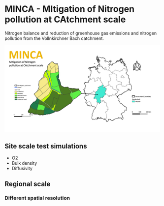 # MINCA - MItigation of Nitrogen pollution at CAtchment scale

Nitrogen balance and reduction of greenhouse gas emissions and nitrogen pollution
from the Vollnkirchner Bach catchment.


<img src="figures/logo.png" alt= “” width="600">


## Site scale test simulations

- O2
- Bulk density
- Diffusivity



## Regional scale 

### Different spatial resolution

